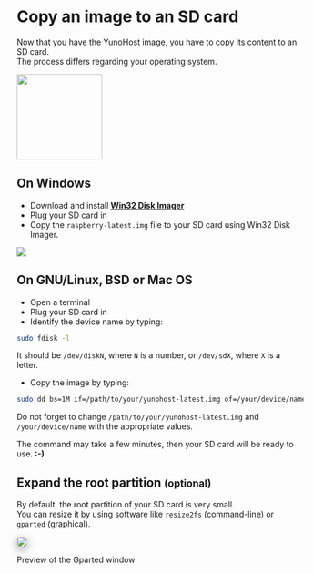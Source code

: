 # Copy an image to an SD card

Now that you have the YunoHost image, you have to copy its content to an SD card.    
The process differs regarding your operating system.

<img src="https://yunohost.org/images/sdcard.jpg" width=150>

## On Windows

* Download and install **[Win32 Disk Imager](http://sourceforge.net/projects/win32diskimager/)**
* Plug your SD card in
* Copy the `raspberry-latest.img` file to your SD card using Win32 Disk Imager.

<img src="https://yunohost.org/images/win32diskimager.png">

## On GNU/Linux, BSD or Mac OS

* Open a terminal
* Plug your SD card in
* Identify the device name by typing:

```bash
sudo fdisk -l
```

It should be `/dev/diskN`, where `N` is a number, or `/dev/sdX`, where `X` is a letter.

* Copy the image by typing:

```bash
sudo dd bs=1M if=/path/to/your/yunohost-latest.img of=/your/device/name
```

Do not forget to change `/path/to/your/yunohost-latest.img` and `/your/device/name` with the appropriate values.

The command may take a few minutes, then your SD card will be ready to use. **:-)**

## Expand the root partition <small>(optional)</small>

By default, the root partition of your SD card is very small.    
You can resize it by using software like `resize2fs` (command-line) or `gparted` (graphical).

<img src="https://yunohost.org/images/gparted.jpg" style="max-width:100%;border-radius: 5px;border: 1px solid rgba(0,0,0,0.15);box-shadow: 0 5px 15px rgba(0,0,0,0.35);">

<p class="text-muted">Preview of the Gparted window</p>